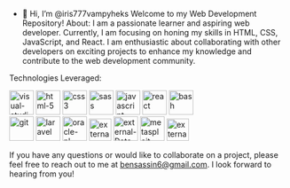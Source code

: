 - 👋 Hi, I’m @iris777vampyheks
Welcome to my Web Development Repository!
About:
I am a passionate learner and aspiring web developer. Currently, I am focusing on honing my skills in HTML, CSS, JavaScript, and React. I am enthusiastic about collaborating with other developers on exciting projects to enhance my knowledge and contribute to the web development community.

Technologies Leveraged: 
<div>
  <img width="44" height="44" src="https://img.icons8.com/plasticine/100/visual-studio-code-2019.png" alt="visual-studio-code-2019"/>
  <img width="44" height="44" src="https://img.icons8.com/plasticine/100/html-5.png" alt="html-5"/>
  <img width="44" height="44" src="https://img.icons8.com/plasticine/44/css3.png" alt="css3"/>
  <img width="44" height="44" src="https://img.icons8.com/color/44/sass.png" alt="sass"/>
  <img width="44" height="44" src="https://img.icons8.com/fluency/44/javascript.png" alt="javascript"/>
  <img width="44" height="44" src="https://img.icons8.com/officel/44/react.png" alt="react"/>
  <img width="44" height="44" src="https://img.icons8.com/plasticine/100/bash.png" alt="bash"/>
</div>
<div>
  <img width="44" height="44" src="https://img.icons8.com/color/48/git.png" alt="git"/>
  <img width="44" height="44" src="https://img.icons8.com/stickers/44/laravel.png" alt="laravel"/>
  <img width="44" height="44" src="https://img.icons8.com/plasticine/100/oracle-pl-sql--v3.png" alt="oracle-pl-sql--v3"/>
  <img width="40" height="40" src="https://img.icons8.com/external-justicon-flat-justicon/44/external-coding-responsive-web-design-justicon-flat-justicon-2.png" alt="external-coding-responsive-web-design-justicon-flat-justicon-2"/>
  <img width="44" height="44" src="https://img.icons8.com/external-smashingstocks-circular-smashing-stocks/44/external-Data-Encryption-internet-security-smashingstocks-circular-smashing-stocks.png" alt="external-Data-Encryption-internet-security-smashingstocks-circular-smashing-stocks"/>
  <img width="44" height="44" src="https://img.icons8.com/fluency/48/metasploit.png" alt="metasploit"/>
  <img width="40" height="40" src="https://img.icons8.com/external-smashingstocks-glyph-smashing-stocks/40/external-Encryption-phishing-smashingstocks-glyph-smashing-stocks-2.png" alt="external-Encryption-phishing-smashingstocks-glyph-smashing-stocks-2"/>
</div>

If you have any questions or would like to collaborate on a project, please feel free to reach out to me at bensassin6@gmail.com. I look forward to hearing from you!
